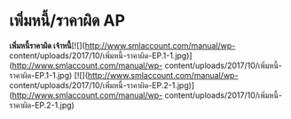 # เพิ่มหนี้/ราคาผิด AP

  **เพิ่มหนี้ราคาผิด เจ้าหนี้**[![](http://www.smlaccount.com/manual/wp-
    content/uploads/2017/10/เพิ่มหนี้-ราคาผิด-EP.1-1.jpg)](http://www.smlaccount.com/manual/wp-
    content/uploads/2017/10/เพิ่มหนี้-ราคาผิด-EP.1-1.jpg)
    [![](http://www.smlaccount.com/manual/wp-
    content/uploads/2017/10/เพิ่มหนี้-ราคาผิด-EP.2-1.jpg)](http://www.smlaccount.com/manual/wp-
    content/uploads/2017/10/เพิ่มหนี้-ราคาผิด-EP.2-1.jpg)

